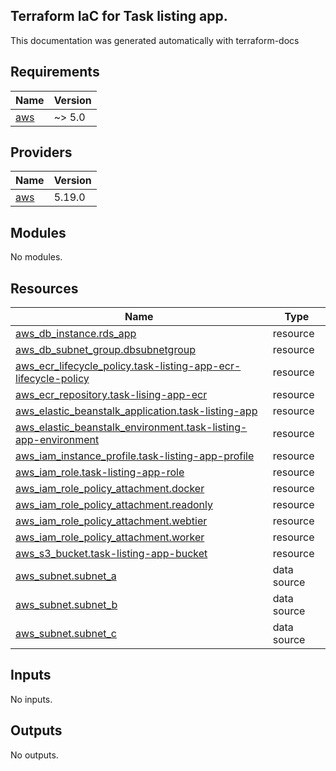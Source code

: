 ## Terraform IaC for Task listing app.








This documentation was generated automatically with terraform-docs
<!-- BEGIN_TF_DOCS -->
## Requirements

| Name | Version |
|------|---------|
| <a name="requirement_aws"></a> [aws](#requirement\_aws) | ~> 5.0 |

## Providers

| Name | Version |
|------|---------|
| <a name="provider_aws"></a> [aws](#provider\_aws) | 5.19.0 |

## Modules

No modules.

## Resources

| Name | Type |
|------|------|
| [aws_db_instance.rds_app](https://registry.terraform.io/providers/hashicorp/aws/latest/docs/resources/db_instance) | resource |
| [aws_db_subnet_group.dbsubnetgroup](https://registry.terraform.io/providers/hashicorp/aws/latest/docs/resources/db_subnet_group) | resource |
| [aws_ecr_lifecycle_policy.task-listing-app-ecr-lifecycle-policy](https://registry.terraform.io/providers/hashicorp/aws/latest/docs/resources/ecr_lifecycle_policy) | resource |
| [aws_ecr_repository.task-lising-app-ecr](https://registry.terraform.io/providers/hashicorp/aws/latest/docs/resources/ecr_repository) | resource |
| [aws_elastic_beanstalk_application.task-listing-app](https://registry.terraform.io/providers/hashicorp/aws/latest/docs/resources/elastic_beanstalk_application) | resource |
| [aws_elastic_beanstalk_environment.task-listing-app-environment](https://registry.terraform.io/providers/hashicorp/aws/latest/docs/resources/elastic_beanstalk_environment) | resource |
| [aws_iam_instance_profile.task-listing-app-profile](https://registry.terraform.io/providers/hashicorp/aws/latest/docs/resources/iam_instance_profile) | resource |
| [aws_iam_role.task-listing-app-role](https://registry.terraform.io/providers/hashicorp/aws/latest/docs/resources/iam_role) | resource |
| [aws_iam_role_policy_attachment.docker](https://registry.terraform.io/providers/hashicorp/aws/latest/docs/resources/iam_role_policy_attachment) | resource |
| [aws_iam_role_policy_attachment.readonly](https://registry.terraform.io/providers/hashicorp/aws/latest/docs/resources/iam_role_policy_attachment) | resource |
| [aws_iam_role_policy_attachment.webtier](https://registry.terraform.io/providers/hashicorp/aws/latest/docs/resources/iam_role_policy_attachment) | resource |
| [aws_iam_role_policy_attachment.worker](https://registry.terraform.io/providers/hashicorp/aws/latest/docs/resources/iam_role_policy_attachment) | resource |
| [aws_s3_bucket.task-listing-app-bucket](https://registry.terraform.io/providers/hashicorp/aws/latest/docs/resources/s3_bucket) | resource |
| [aws_subnet.subnet_a](https://registry.terraform.io/providers/hashicorp/aws/latest/docs/data-sources/subnet) | data source |
| [aws_subnet.subnet_b](https://registry.terraform.io/providers/hashicorp/aws/latest/docs/data-sources/subnet) | data source |
| [aws_subnet.subnet_c](https://registry.terraform.io/providers/hashicorp/aws/latest/docs/data-sources/subnet) | data source |

## Inputs

No inputs.

## Outputs

No outputs.
<!-- END_TF_DOCS -->

